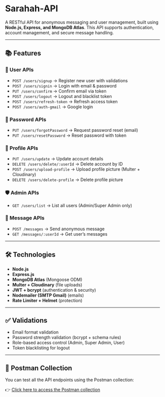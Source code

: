 # Sarahah-API  
A RESTful API for anonymous messaging and user management, built using **Node.js, Express, and MongoDB Atlas**. This API supports authentication, account management, and secure message handling.  

---

## 📚 Features  

### 👤 User APIs  
- `POST /users/signup` → Register new user with validations  
- `POST /users/signin` → Login with email & password  
- `PUT /users/confirm` → Confirm email via token  
- `POST /users/logout` → Logout and blacklist token  
- `POST /users/refresh-token` → Refresh access token  
- `POST /users/auth-gmail` → Google login  

### 🔑 Password APIs  
- `PUT /users/forgotPassword` → Request password reset (email)  
- `PUT /users/resetPassword` → Reset password with token  

### 📝 Profile APIs  
- `PUT /users/update` → Update account details  
- `DELETE /users/delete/:userId` → Delete account by ID  
- `POST /users/upload-profile` → Upload profile picture (Multer + Cloudinary)  
- `DELETE /users/delete-profile` → Delete profile picture  

### 🛡️ Admin APIs  
- `GET /users/list` → List all users (Admin/Super Admin only)  

### 💬 Message APIs  
- `POST /messages` → Send anonymous message  
- `GET /messages/:userId` → Get user’s messages  

---

## 🛠️ Technologies  
- **Node.js**  
- **Express.js**  
- **MongoDB Atlas** (Mongoose ODM)  
- **Multer + Cloudinary** (file uploads)  
- **JWT + bcrypt** (authentication & security)  
- **Nodemailer (SMTP Gmail)** (emails)  
- **Rate Limiter + Helmet** (protection)  

---

## ✅ Validations  
- Email format validation  
- Password strength validation (bcrypt + schema rules)  
- Role-based access control (Admin, Super Admin, User)  
- Token blacklisting for logout  

---

## 🧪 Postman Collection
You can test all the API endpoints using the Postman collection:

👉 [Click here to access the Postman collection](https://documenter.getpostman.com/view/45585304/2sB3HeuP6E)
